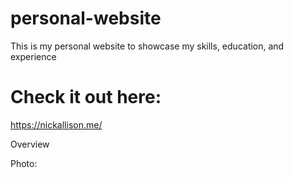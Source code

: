 # personal-website
This is my personal website to showcase my skills, education, and experience

# Check it out here:
https://nickallison.me/

Overview

Photo:


